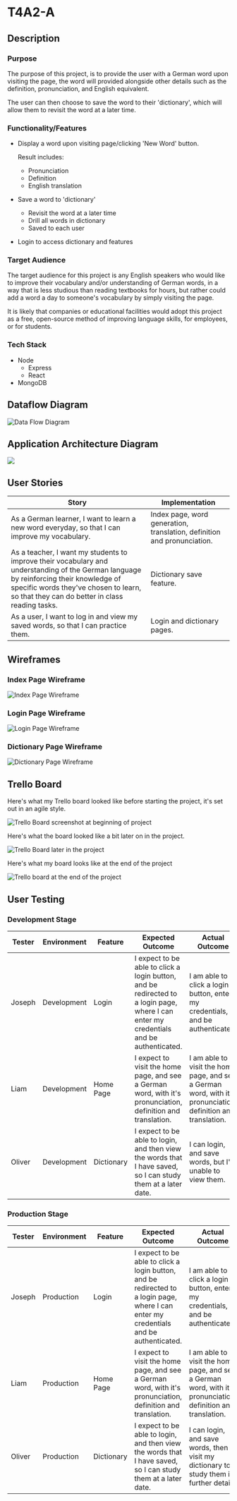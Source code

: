 # T4A2-A



## Description

### Purpose

The purpose of this project, is to provide the user with a German word upon visiting the page, the word will provided alongside other details such as the definition, pronunciation, and English equivalent.

The user can then choose to save the word to their 'dictionary', which will allow them to revisit the word at a later time. 



### Functionality/Features

- Display a word upon visiting page/clicking 'New Word' button.

  Result includes:

  - Pronunciation
  - Definition
  - English translation

- Save a word to 'dictionary'

  - Revisit the word at a later time
  - Drill all words in dictionary
  - Saved to each user

- Login to access dictionary and features

### Target Audience

The target audience for this project is any English speakers who would like to improve their vocabulary and/or understanding of German words, in a way that is less studious than reading textbooks for hours, but rather could add a word a day to someone's vocabulary by simply visiting the page.

It is likely that companies or educational facilities would adopt this project as a free, open-source method of improving language skills, for employees, or for students.

### Tech Stack

- Node
  - Express
  - React
- MongoDB



## Dataflow Diagram

![Data Flow Diagram](./docs/DataFlow.jpg)



## Application Architecture Diagram

![](./docs/AAD.png)

## User Stories

| Story                                                        | Implementation                                               |
| ------------------------------------------------------------ | ------------------------------------------------------------ |
| As a German learner, I want to learn a new word everyday, so that I can improve my vocabulary. | Index page, word generation, translation, definition and pronunciation. |
| As a teacher, I want my students to improve their vocabulary and understanding of the German language by reinforcing their knowledge of specific words they've chosen to learn, so that they can do better in class reading tasks. | Dictionary save feature.                                     |
| As a user, I want to log in and view my saved words, so that I can practice them. | Login and dictionary pages.                                  |



## Wireframes

### Index Page Wireframe

![Index Page Wireframe](./docs/Indx-Wireframe.png)



### Login Page Wireframe

![Login Page Wireframe](./docs/Log-Wireframe.png)



### Dictionary Page Wireframe

![Dictionary Page Wireframe](./docs/Dicti-Wireframe.png)

## Trello Board

Here's what my Trello board looked like before starting the project, it's set out in an agile style.

![Trello Board screenshot at beginning of project](./docs/trello-start.png)



Here's what the board looked like a bit later on in the project.

![Trello Board later in the project](./docs/Trello-later.png)



Here's what my board looks like at the end of the project

![Trello board at the end of the project](./docs/Trello-done.png)



## User Testing

### Development Stage

| Tester | Environment | Feature    | Expected Outcome                                             | Actual Outcome                                               |
| ------ | ----------- | ---------- | ------------------------------------------------------------ | ------------------------------------------------------------ |
| Joseph | Development | Login      | I expect to be able to click a login button, and be redirected to a login page, where I can enter my credentials and be authenticated. | I am able to click a login button, enter my credentials, and be authenticated. |
| Liam   | Development | Home Page  | I expect to visit the home page, and see a German word, with it's pronunciation, definition and translation. | I am able to visit the home page, and see a German word, with it's pronunciation, definition and translation. |
| Oliver | Development | Dictionary | I expect to be able to login, and then view the words that I have saved, so I can study them at a later date. | I can login, and save words, but I'm unable to view them.    |

### Production Stage

| Tester | Environment | Feature    | Expected Outcome                                             | Actual Outcome                                               |
| ------ | ----------- | ---------- | ------------------------------------------------------------ | ------------------------------------------------------------ |
| Joseph | Production  | Login      | I expect to be able to click a login button, and be redirected to a login page, where I can enter my credentials and be authenticated. | I am able to click a login button, enter my credentials, and be authenticated. |
| Liam   | Production  | Home Page  | I expect to visit the home page, and see a German word, with it's pronunciation, definition and translation. | I am able to visit the home page, and see a German word, with it's pronunciation, definition and translation. |
| Oliver | Production  | Dictionary | I expect to be able to login, and then view the words that I have saved, so I can study them at a later date. | I can login, and save words, then visit my dictionary to study them in further detail. |



